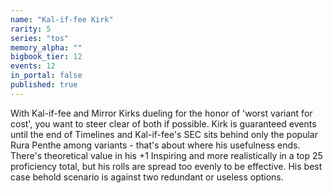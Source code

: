 ```yaml
---
name: "Kal-if-fee Kirk"
rarity: 5
series: "tos"
memory_alpha: ""
bigbook_tier: 12
events: 12
in_portal: false
published: true
---
```


With Kal-if-fee and Mirror Kirks dueling for the honor of 'worst variant for cost', you want to steer clear of both if possible. Kirk is guaranteed events until the end of Timelines and Kal-if-fee's SEC sits behind only the popular Rura Penthe among variants - that's about where his usefulness ends. There's theoretical value in his +1 Inspiring and more realistically in a top 25 proficiency total, but his rolls are spread too evenly to be effective. His best case behold scenario is against two redundant or useless options.
